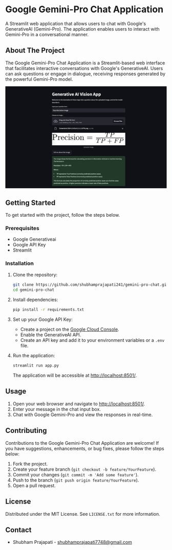 # Google Gemini-Pro Chat Application

A Streamlit web application that allows users to chat with Google's GenerativeAI (Gemini-Pro). The application enables users to interact with Gemini-Pro in a conversational manner.

## About The Project

The Google Gemini-Pro Chat Application is a Streamlit-based web interface that facilitates interactive conversations with Google's GenerativeAI. Users can ask questions or engage in dialogue, receiving responses generated by the powerful Gemini-Pro model.

![chat-screen](chat-screen.png)

## Getting Started

To get started with the project, follow the steps below.

### Prerequisites

- Google Generativeai
- Google API Key
- Streamlit

### Installation

1. Clone the repository:

   ```bash
   git clone https://github.com/shubhamprajapati241/gemini-pro-chat.git
   cd gemini-pro-chat
   ```

2. Install dependencies:

   ```bash
   pip install -r requirements.txt
   ```

3. Set up your Google API Key:

   - Create a project on the [Google Cloud Console](https://console.cloud.google.com/).
   - Enable the GenerativeAI API.
   - Create an API key and add it to your environment variables or a `.env` file.

4. Run the application:

   ```bash
   streamlit run app.py
   ```

   The application will be accessible at [http://localhost:8501/](http://localhost:8501/).

## Usage

1. Open your web browser and navigate to [http://localhost:8501/](http://localhost:8501/).
2. Enter your message in the chat input box.
3. Chat with Google Gemini-Pro and view the responses in real-time.

## Contributing

Contributions to the Google Gemini-Pro Chat Application are welcome! If you have suggestions, enhancements, or bug fixes, please follow the steps below:

1. Fork the project.
2. Create your feature branch (`git checkout -b feature/YourFeature`).
3. Commit your changes (`git commit -m 'Add some feature'`).
4. Push to the branch (`git push origin feature/YourFeature`).
5. Open a pull request.

## License

Distributed under the MIT License. See `LICENSE.txt` for more information.

## Contact

- Shubham Prajapati - [shubhamprajapati7748@gmail.com](mailto:shubhamprajapati7748@gmail.com)
